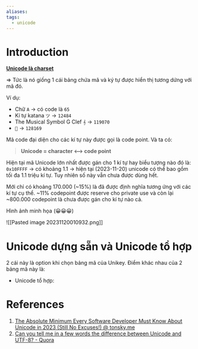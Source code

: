 ```yaml
---
aliases: 
tags:
  - unicode
---
```

# Introduction

**<u>Unicode là charset</u>**

=> Tức là nó giống 1 cái bảng chứa mã và ký tự được hiển thị tương dứng với mã đó.

Ví dụ:
- Chữ `A` -> có code là `65`
- Kí tự katana `ツ` -> `12484`
- The Musical Symbol G Clef `𝄞` -> `119070`
- `💩` -> `128169`

Mã code đại diện cho các kí tự này được gọi là code point.
Và ta có:

> **Unicode = character ⟷ code point**

Hiện tại mã Unicode lớn nhất được gán cho 1 kí tự hay biểu tượng nào đó là: `0x10FFFF` -> có khoảng 1.1 -> hiện tại (2023-11-20) unicode có thể bao gồm tối đa 1.1 triệu kí tự. Tuy nhiên số này vẫn chưa được dùng hết.

Mới chỉ có khoảng 170.000 (~15%) là đã được định nghĩa tương ứng với các kí tự cụ thể. ~11% codepoint được reserve cho private use và còn lại ~800.000 codepoint là chưa được gán cho kí tự nào cả.

Hình ảnh minh họa (😀😀😀)

![[Pasted image 20231120010932.png]]

# Unicode dựng sẵn và Unicode tổ hợp

2 cái này là option khi chọn bảng mã của Unikey. Điểm khác nhau của 2 bảng mã này là:
- Unicode tổ hợp: 

# References
1. [The Absolute Minimum Every Software Developer Must Know About Unicode in 2023 (Still No Excuses!) @ tonsky.me](https://tonsky.me/blog/unicode/)
2. [Can you tell me in a few words the difference between Unicode and UTF-8? - Quora](https://www.quora.com/Can-you-tell-me-in-a-few-words-the-difference-between-Unicode-and-UTF-8)